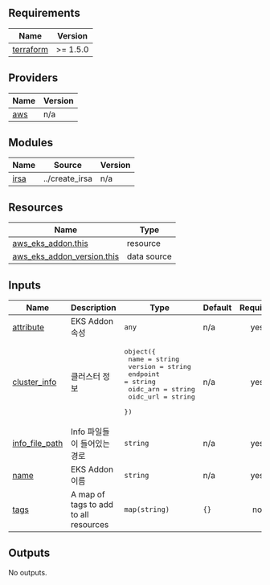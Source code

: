 <!-- BEGIN_TF_DOCS -->
## Requirements

| Name | Version |
|------|---------|
| <a name="requirement_terraform"></a> [terraform](#requirement\_terraform) | >= 1.5.0 |

## Providers

| Name | Version |
|------|---------|
| <a name="provider_aws"></a> [aws](#provider\_aws) | n/a |

## Modules

| Name | Source | Version |
|------|--------|---------|
| <a name="module_irsa"></a> [irsa](#module\_irsa) | ../create_irsa | n/a |

## Resources

| Name | Type |
|------|------|
| [aws_eks_addon.this](https://registry.terraform.io/providers/hashicorp/aws/latest/docs/resources/eks_addon) | resource |
| [aws_eks_addon_version.this](https://registry.terraform.io/providers/hashicorp/aws/latest/docs/data-sources/eks_addon_version) | data source |

## Inputs

| Name | Description | Type | Default | Required |
|------|-------------|------|---------|:--------:|
| <a name="input_attribute"></a> [attribute](#input\_attribute) | EKS Addon 속성 | `any` | n/a | yes |
| <a name="input_cluster_info"></a> [cluster\_info](#input\_cluster\_info) | 클러스터 정보 | <pre>object({<br/>    name     = string<br/>    version  = string<br/>    endpoint = string<br/>    oidc_arn = string<br/>    oidc_url = string<br/>  })</pre> | n/a | yes |
| <a name="input_info_file_path"></a> [info\_file\_path](#input\_info\_file\_path) | Info 파일들이 들어있는 경로 | `string` | n/a | yes |
| <a name="input_name"></a> [name](#input\_name) | EKS Addon 이름 | `string` | n/a | yes |
| <a name="input_tags"></a> [tags](#input\_tags) | A map of tags to add to all resources | `map(string)` | `{}` | no |

## Outputs

No outputs.
<!-- END_TF_DOCS -->
